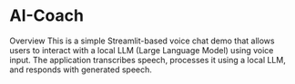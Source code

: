 # AI-Coach
Overview  This is a simple Streamlit-based voice chat demo that allows users to interact with a local LLM (Large Language Model) using voice input. The application transcribes speech, processes it using a local LLM, and responds with generated speech.
